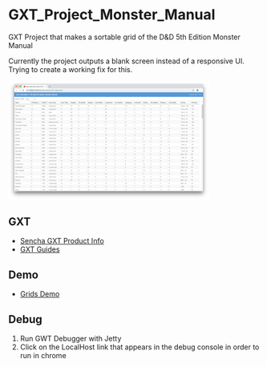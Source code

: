 # GXT_Project_Monster_Manual
GXT Project that makes a sortable grid of the D&amp;D 5th Edition Monster Manual

Currently the project outputs a blank screen instead of a responsive UI.
Trying to create a working fix for this.

<img src='GXT_Project_Monster_Manual_Screen_Shot.png' width='400px'/>

## GXT 

* [Sencha GXT Product Info](https://www.sencha.com/products/gxt/)
* [GXT Guides](http://docs.sencha.com/gxt/4.x/)

## Demo

* [Grids Demo](https://examples.sencha.com/gxt/)

## Debug
1. Run GWT Debugger with Jetty
2. Click on the LocalHost link that appears in the debug console in order to run in chrome
